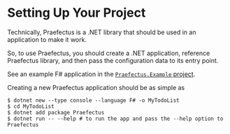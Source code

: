 Setting Up Your Project
=======================

Technically, Praefectus is a .NET library that should be used in an application
to make it work.

So, to use Praefectus, you should create a .NET application, reference
Praefectus library, and then pass the configuration data to its entry point.

See an example F# application in the [`Praefectus.Example`
project][praefectus.example].

Creating a new Praefectus application should be as simple as

```console
$ dotnet new --type console --language F# -o MyTodoList
$ cd MyTodoList
$ dotnet add package Praefectus
$ dotnet run -- --help # to run the app and pass the --help option to Praefectus
```

[praefectus.example]: ../Praefectus.Example
